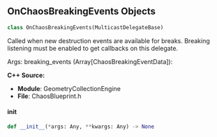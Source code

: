 ## OnChaosBreakingEvents Objects

```python
class OnChaosBreakingEvents(MulticastDelegateBase)
```

Called when new destruction events are available for breaks. Breaking listening must be enabled to get callbacks on this delegate.

Args:
    breaking_events (Array[ChaosBreakingEventData]):

**C++ Source:**

- **Module**: GeometryCollectionEngine
- **File**: ChaosBlueprint.h

<a id="unreal.OnChaosBreakingEvents.__init__"></a>

#### __init__

```python
def __init__(*args: Any, **kwargs: Any) -> None
```

<a id="unreal.OnChaosCollisionEvents"></a>